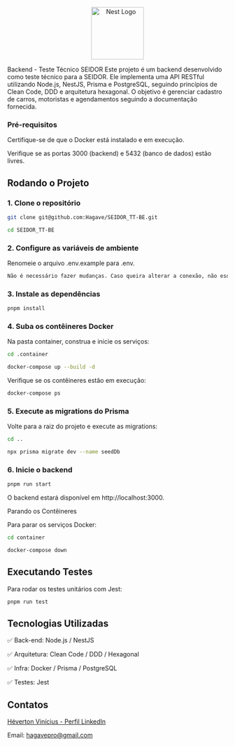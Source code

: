 <p align="center">
  <a href="https://github.com/nestjs/nest" target="_blank"><img src="https://nestjs.com/img/logo-small.svg" width="120" alt="Nest Logo" /></a>
</p>

Backend - Teste Técnico SEIDOR
Este projeto é um backend desenvolvido como teste técnico para a SEIDOR. Ele implementa uma API RESTful utilizando Node.js, NestJS, Prisma e PostgreSQL, seguindo princípios de Clean Code, DDD e arquitetura hexagonal. O objetivo é gerenciar cadastro de carros, motoristas e agendamentos seguindo a documentação fornecida.

### Pré-requisitos

Certifique-se de que o Docker está instalado e em execução.

Verifique se as portas 3000 (backend) e 5432 (banco de dados) estão livres.

## Rodando o Projeto

### 1. Clone o repositório

```bash
git clone git@github.com:Hagave/SEIDOR_TT-BE.git
```

```bash
cd SEIDOR_TT-BE
```

### 2. Configure as variáveis de ambiente

Renomeie o arquivo .env.example para .env.

```bash
Não é necessário fazer mudanças. Caso queira alterar a conexão, não esqueça que deve também alterar o docker-compose.yml dentro de .container para que reflita suas mudaças ,
```

### 3. Instale as dependências

```bash
pnpm install
```

### 4. Suba os contêineres Docker

Na pasta container, construa e inicie os serviços:

```bash
cd .container
```

```bash
docker-compose up --build -d
```

Verifique se os contêineres estão em execução:

```bash
docker-compose ps
```

### 5. Execute as migrations do Prisma

Volte para a raiz do projeto e execute as migrations:

```bash
cd ..
```

```bash
npx prisma migrate dev --name seedDb
```

### 6. Inicie o backend

```bash
pnpm run start
```

O backend estará disponível em http://localhost:3000.

Parando os Contêineres

Para parar os serviços Docker:

```bash
cd container
```

```bash
docker-compose down
```

## Executando Testes

Para rodar os testes unitários com Jest:

```bash
pnpm run test
```

## Tecnologias Utilizadas

✅ Back-end: Node.js / NestJS

✅ Arquitetura: Clean Code / DDD / Hexagonal

✅ Infra: Docker / Prisma / PostgreSQL

✅ Testes: Jest

## Contatos

[Héverton Vinícius - Perfil LinkedIn](https://www.linkedin.com/in/heverton-vinicius/)

Email: hagavepro@gmail.com

